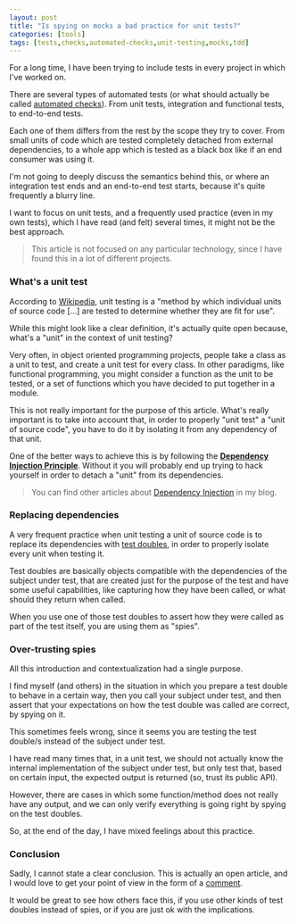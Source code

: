 ```yaml
---
layout: post
title: "Is spying on mocks a bad practice for unit tests?"
categories: [tools]
tags: [tests,checks,automated-checks,unit-testing,mocks,tdd]
---
```


For a long time, I have been trying to include tests in every project in which I've worked on.

There are several types of automated tests (or what should actually be called [automated checks](https://abstracta.us/insights/guide-continuous-testing/automated-checks)). From unit tests, integration and functional tests, to end-to-end tests.

Each one of them differs from the rest by the scope they try to cover. From small units of code which are tested completely detached from external dependencies, to a whole app which is tested as a black box like if an end consumer was using it.

I'm not going to deeply discuss the semantics behind this, or where an integration test ends and an end-to-end test starts, because it's quite frequently a blurry line.

I want to focus on unit tests, and a frequently used practice (even in my own tests), which I have read (and felt) several times, it might not be the best approach.

> This article is not focused on any particular technology, since I have found this in a lot of different projects.

### What's a unit test

According to [Wikipedia](https://en.wikipedia.org/wiki/Unit_testing), unit testing is a "method by which individual units of source code [...] are tested to determine whether they are fit for use".

While this might look like a clear definition, it's actually quite open because, what's a "unit" in the context of unit testing?

Very often, in object oriented programming projects, people take a class as a unit to test, and create a unit test for every class. In other paradigms, like functional programming, you might consider a function as the unit to be tested, or a set of functions which you have decided to put together in a module.

This is not really important for the purpose of this article. What's really important is to take into account that, in order to properly "unit test" a "unit of source code", you have to do it by isolating it from any dependency of that unit.

One of the better ways to achieve this is by following the **[Dependency Injection Principle](https://en.wikipedia.org/wiki/Dependency_inversion_principle)**. Without it you will probably end up trying to hack yourself in order to detach a "unit" from its dependencies.

> You can find other articles about [Dependency Injection](https://alejandrocelaya.blog/tag/dependency-injection/) in my blog.

### Replacing dependencies

A very frequent practice when unit testing a unit of source code is to replace its dependencies with [test doubles](https://en.wikipedia.org/wiki/Test_double), in order to properly isolate every unit when testing it.

Test doubles are basically objects compatible with the dependencies of the subject under test, that are created just for the purpose of the test and have some useful capabilities, like capturing how they have been called, or what should they return when called.

When you use one of those test doubles to assert how they were called as part of the test itself, you are using them as "spies".

### Over-trusting spies

All this introduction and contextualization had a single purpose.

I find myself (and others) in the situation in which you prepare a test double to behave in a certain way, then you call your subject under test, and then assert that your expectations on how the test double was called are correct, by spying on it.

This sometimes feels wrong, since it seems you are testing the test double/s instead of the subject under test.

I have read many times that, in a unit test, we should not actually know the internal implementation of the subject under test, but only test that, based on certain input, the expected output is returned (so, trust its public API).

However, there are cases in which some function/method does not really have any output, and we can only verify everything is going right by spying on the test doubles.

So, at the end of the day, I have mixed feelings about this practice.

### Conclusion

Sadly, I cannot state a clear conclusion. This is actually an open article, and I would love to get your point of view in the form of a [comment](#comments-box).

It would be great to see how others face this, if you use other kinds of test doubles instead of spies, or if you are just ok with the implications.
